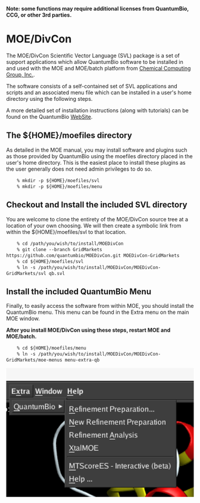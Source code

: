 **Note: some functions may require additional licenses from QuantumBio, CCG, or other 3rd parties.**

# MOE/DivCon

The MOE/DivCon Scientific Vector Language (SVL) package is a set of support applications which 
allow QuantumBio software to be installed in and used with the MOE and MOE/batch platform from 
[Chemical Computing Group, Inc.](https://www.chemcomp.com/).

The software consists of a self-contained set of SVL applications and scripts and an associated menu 
file which can be installed in a user's home directory using the following steps.

A more detailed set of installation instructions (along with tutorials) can be found on the 
QuantumBio [WebSite](http://www.quantumbioinc.com/resources/manual/installation/).

## The ${HOME}/moefiles directory 

As detailed in the MOE manual, you may install software and plugins such as those provided by 
QuantumBio using the moefiles directory placed in the user's home directory. This is the easiest 
place to install these plugins as the user generally does not need admin privileges to do so.

```
    % mkdir -p ${HOME}/moefiles/svl
    % mkdir -p ${HOME}/moefiles/menu
```

## Checkout and Install the included SVL directory

You are welcome to clone the entirety of the MOE/DivCon source tree at a location of your own choosing. 
We will then create a symbolic link from within the ${HOME}/moefiles/svl to that location.

```
    % cd /path/you/wish/to/install/MOEDivCon
    % git clone --branch GridMarkets https://github.com/quantumbio/MOEDivCon.git MOEDivCon-GridMarkets
    % cd ${HOME}/moefiles/svl
    % ln -s /path/you/wish/to/install/MOEDivCon/MOEDivCon-GridMarkets/svl qb.svl
```

## Install the included QuantumBio Menu

Finally, to easily access the software from within MOE, you should install the QuantumBio menu. 
This menu can be found in the Extra menu on the main MOE window. 

**After you install MOE/DivCon using these steps, restart MOE and MOE/batch.**

```
    % cd ${HOME}/moefiles/menu
    % ln -s /path/you/wish/to/install/MOEDivCon/MOEDivCon-GridMarkets/moe-menus menu-extra-qb
```

![Extra Menu](./doc/images/qb_extra_menu.png)

